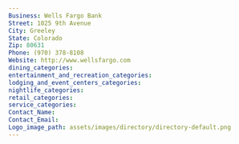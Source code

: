 ```yaml
---
Business: Wells Fargo Bank
Street: 1025 9th Avenue
City: Greeley
State: Colorado
Zip: 80631
Phone: (970) 378-8108
Website: http://www.wellsfargo.com
dining_categories: 
entertainment_and_recreation_categories: 
lodging_and_event_centers_categories: 
nightlife_categories: 
retail_categories: 
service_categories: 
Contact_Name: 
Contact_Email: 
Logo_image_path: assets/images/directory/directory-default.png
---
```

